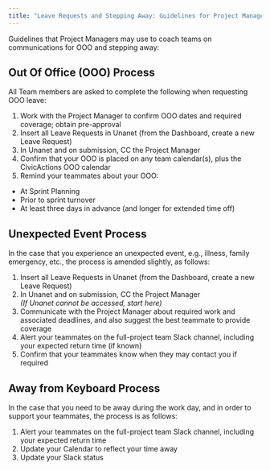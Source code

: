 ```yaml
---
title: "Leave Requests and Stepping Away: Guidelines for Project Managers"
---
```


Guidelines that Project Managers may use to coach teams on communications for OOO and stepping away:

## Out Of Office (OOO) Process

All Team members are asked to complete the following when requesting OOO leave:

1. Work with the Project Manager to confirm OOO dates and required coverage; obtain pre-approval
2. Insert all Leave Requests in Unanet (from the Dashboard, create a new Leave Request)
3. In Unanet and on submission, CC the Project Manager
4. Confirm that your OOO is placed on any team calendar(s), plus the CivicActions OOO calendar
5. Remind your teammates about your OOO:

-   At Sprint Planning
-   Prior to sprint turnover
-   At least three days in advance (and longer for extended time off)

## Unexpected Event Process

In the case that you experience an unexpected event, e.g., illness, family emergency, etc., the process is amended slightly, as follows:

1. Insert all Leave Requests in Unanet (from the Dashboard, create a new Leave Request)
2. In Unanet and on submission, CC the Project Manager
   <br><i>(If Unanet cannot be accessed, start here)</i>
3. Communicate with the Project Manager about required work and associated deadlines, and also suggest the best teammate to provide coverage
4. Alert your teammates on the full-project team Slack channel, including your expected return time (if known)
5. Confirm that your teammates know when they may contact you if required

## Away from Keyboard Process

In the case that you need to be away during the work day, and in order to support your teammates, the process is as follows:

1. Alert your teammates on the full-project team Slack channel, including your expected return time
2. Update your Calendar to reflect your time away
3. Update your Slack status

